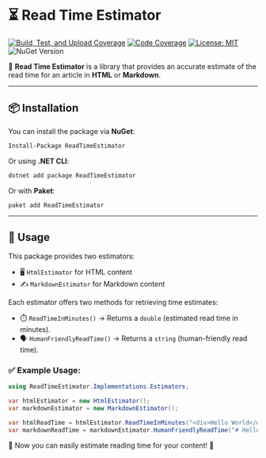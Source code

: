 # ⏳ Read Time Estimator  

[![Build, Test, and Upload Coverage](https://github.com/bolorundurowb/read-time-estimator/actions/workflows/build.yml/badge.svg)](https://github.com/bolorundurowb/read-time-estimator/actions/workflows/build.yml)  [![Code Coverage](https://codecov.io/gh/bolorundurowb/read-time-estimator/branch/master/graph/badge.svg)](https://codecov.io/gh/bolorundurowb/read-time-estimator)  [![License: MIT](https://img.shields.io/badge/License-MIT-yellow.svg)](LICENSE)  ![NuGet Version](https://img.shields.io/nuget/v/ReadTimeEstimator)
 

📖 **Read Time Estimator** is a library that provides an accurate estimate of the read time for an article in **HTML** or **Markdown**.

---

## 📦 Installation  

You can install the package via **NuGet**:  

```sh
Install-Package ReadTimeEstimator
```

Or using **.NET CLI**:

```sh
dotnet add package ReadTimeEstimator
```

Or with **Paket**:

```sh
paket add ReadTimeEstimator
```

---

## 🚀 Usage

This package provides two estimators:

- 🖥️ `HtmlEstimator` for HTML content
- ✍️ `MarkdownEstimator` for Markdown content

Each estimator offers two methods for retrieving time estimates:

- ⏱️ `ReadTimeInMinutes()` → Returns a `double` (estimated read time in minutes).
- 🗣️ `HumanFriendlyReadTime()` → Returns a `string` (human-friendly read time).

### ✅ Example Usage:

```csharp
using ReadTimeEstimator.Implementations.Estimators;

var htmlEstimator = new HtmlEstimator();
var markdownEstimator = new MarkdownEstimator();

var htmlReadTime = htmlEstimator.ReadTimeInMinutes("<div>Hello World</div>"); // 0.00727
var markdownReadTime = markdownEstimator.HumanFriendlyReadTime("# Hello World"); // "less than a minute"
```

🔹 Now you can easily estimate reading time for your content! 🚀